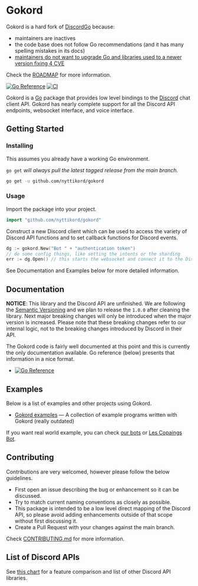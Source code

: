 # Gokord

Gokord is a hard fork of [DiscordGo](https://github.com/bwmarrin/discordgo) because:
- maintainers are inactives
- the code base does not follow Go recommendations (and it has many spelling mistakes in its docs)
- [maintainers do not want to upgrade Go and libraries used to a newer version fixing 4 CVE](https://github.com/bwmarrin/discordgo/pull/1528)

Check the [ROADMAP](/ROADMAP.md) for more information.

[![Go Reference](https://pkg.go.dev/badge/github.com/nyttikord/gokord.svg)](https://pkg.go.dev/github.com/nyttikord/gokord)
[![CI](https://github.com/nyttikord/gokord/actions/workflows/ci.yml/badge.svg)](https://github.com/nyttikord/gokord/actions/workflows/ci.yml)

Gokord is a [Go](https://go.dev/) package that provides low level bindings to the [Discord](https://discord.com/)
chat client API.
Gokord has nearly complete support for all the Discord API endpoints, websocket interface, and voice interface.

<!--
If you would like to help the Gokord package please use 
[this link](https://discord.com/oauth2/authorize?client_id=173113690092994561&scope=bot)
to add the official Gokord test bot **dgo** to your server. This provides 
indispensable help to this project.
-->

## Getting Started

### Installing

This assumes you already have a working Go environment.

`go get` *will always pull the latest tagged release from the main branch.*

```sh
go get -u github.com/nyttikord/gokord
```

### Usage

Import the package into your project.

```go
import "github.com/nyttikord/gokord"
```

Construct a new Discord client which can be used to access the variety of  Discord API functions and to set callback
functions for Discord events.

```go
dg := gokord.New("Bot " + "authentication token")
// do some config things, like setting the intents or the sharding
err := dg.Open() // this starts the websocket and connect it to the Discord API.
```

See Documentation and Examples below for more detailed information.

## Documentation

**NOTICE**: This library and the Discord API are unfinished.
We are following the [Semantic Versioning](https://semver.org/) and we plan to release the `1.0.0` after cleaning the
library.
Next major breaking changes will only be introduced when the major version is increased.
Please note that these breaking changes refer to our internal logic, not to the breaking changes introduced by Discord
in their API.

The Gokord code is fairly well documented at this point and this is currently the only documentation available.
Go reference (below) presents that information in a nice format.

- [![Go Reference](https://pkg.go.dev/badge/github.com/nyttikord/gokord.svg)](https://pkg.go.dev/github.com/nyttikord/gokord)

## Examples

Below is a list of examples and other projects using Gokord. 

- [Gokord examples](https://github.com/nyttikord/gokord/tree/main/examples) — A collection of example programs written with Gokord (really outdated)

If you want real world example, you can check [our bots](https://github.com/nyttikord) or 
[Les Copaings Bot](https://git.anhgelus.world/anhgelus/les-copaings-bot).

<!--
## Troubleshooting
For help with common problems please reference the 
[Troubleshooting](https://github.com/bwmarrin/discordgo/wiki/Troubleshooting) 
section of the project wiki.
-->

## Contributing
Contributions are very welcomed, however please follow the below guidelines.

- First open an issue describing the bug or enhancement so it can be discussed.  
- Try to match current naming conventions as closely as possible.  
- This package is intended to be a low level direct mapping of the Discord API, so please avoid adding enhancements
outside of that scope without first discussing it.
- Create a Pull Request with your changes against the main branch.

Check [CONTRIBUTING.md](/CONTRIBUTING.md) for more information.

## List of Discord APIs

See [this chart](https://abal.moe/Discord/Libraries.html) for a feature 
comparison and list of other Discord API libraries.

